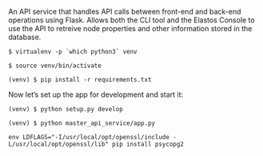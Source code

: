An API service that handles API calls between front-end and back-end operations using Flask. Allows both the CLI tool and the Elastos Console to use the API to retreive node properties and other information stored in the database.

``$ virtualenv -p `which python3` venv``

`$ source venv/bin/activate`

`(venv) $ pip install -r requirements.txt`

Now let’s set up the app for development and start it:

``(venv) $ python setup.py develop``

`(venv) $ python master_api_service/app.py`

`env LDFLAGS="-I/usr/local/opt/openssl/include -L/usr/local/opt/openssl/lib" pip install psycopg2`
